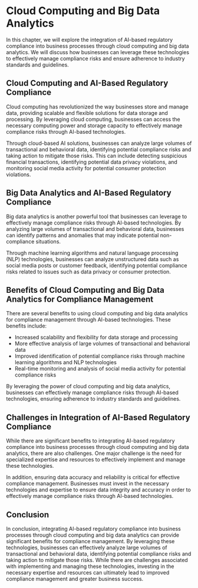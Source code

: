 Cloud Computing and Big Data Analytics
=============================================================================================================

In this chapter, we will explore the integration of AI-based regulatory compliance into business processes through cloud computing and big data analytics. We will discuss how businesses can leverage these technologies to effectively manage compliance risks and ensure adherence to industry standards and guidelines.

Cloud Computing and AI-Based Regulatory Compliance
--------------------------------------------------

Cloud computing has revolutionized the way businesses store and manage data, providing scalable and flexible solutions for data storage and processing. By leveraging cloud computing, businesses can access the necessary computing power and storage capacity to effectively manage compliance risks through AI-based technologies.

Through cloud-based AI solutions, businesses can analyze large volumes of transactional and behavioral data, identifying potential compliance risks and taking action to mitigate those risks. This can include detecting suspicious financial transactions, identifying potential data privacy violations, and monitoring social media activity for potential consumer protection violations.

Big Data Analytics and AI-Based Regulatory Compliance
-----------------------------------------------------

Big data analytics is another powerful tool that businesses can leverage to effectively manage compliance risks through AI-based technologies. By analyzing large volumes of transactional and behavioral data, businesses can identify patterns and anomalies that may indicate potential non-compliance situations.

Through machine learning algorithms and natural language processing (NLP) technologies, businesses can analyze unstructured data such as social media posts or customer feedback, identifying potential compliance risks related to issues such as data privacy or consumer protection.

Benefits of Cloud Computing and Big Data Analytics for Compliance Management
----------------------------------------------------------------------------

There are several benefits to using cloud computing and big data analytics for compliance management through AI-based technologies. These benefits include:

* Increased scalability and flexibility for data storage and processing
* More effective analysis of large volumes of transactional and behavioral data
* Improved identification of potential compliance risks through machine learning algorithms and NLP technologies
* Real-time monitoring and analysis of social media activity for potential compliance risks

By leveraging the power of cloud computing and big data analytics, businesses can effectively manage compliance risks through AI-based technologies, ensuring adherence to industry standards and guidelines.

Challenges in Integration of AI-Based Regulatory Compliance
-----------------------------------------------------------

While there are significant benefits to integrating AI-based regulatory compliance into business processes through cloud computing and big data analytics, there are also challenges. One major challenge is the need for specialized expertise and resources to effectively implement and manage these technologies.

In addition, ensuring data accuracy and reliability is critical for effective compliance management. Businesses must invest in the necessary technologies and expertise to ensure data integrity and accuracy in order to effectively manage compliance risks through AI-based technologies.

Conclusion
----------

In conclusion, integrating AI-based regulatory compliance into business processes through cloud computing and big data analytics can provide significant benefits for compliance management. By leveraging these technologies, businesses can effectively analyze large volumes of transactional and behavioral data, identifying potential compliance risks and taking action to mitigate those risks. While there are challenges associated with implementing and managing these technologies, investing in the necessary expertise and resources can ultimately lead to improved compliance management and greater business success.
